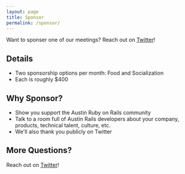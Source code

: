 ```yaml
---
layout: page
title: Sponsor
permalink: /sponsor/
---
```


Want to sponser one of our meetings? Reach out on [Twitter](https://twitter.com/austinonrails)!

## Details

* Two sponsorship options per month: Food and Socialization
* Each is roughly $400

## Why Sponsor?

* Show you support the Austin Ruby on Rails community
* Talk to a room full of Austin Rails developers about your company, products, technical talent, culture, etc.
* We'll also thank you publicly on Twitter

## More Questions?

Reach out on [Twitter](https://twitter.com/austinonrails)!
